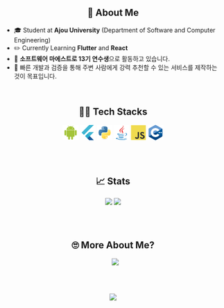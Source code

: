 <div align="center">
  
  <!-- INFO START -->
  <h2> 🤔 About Me </h2>
  <ul align="left">
    <li> 🎓 Student at <b>Ajou University</b> (Department of Software and Computer Engineering) </li>
    <li> ✏️ Currently Learning <b>Flutter</b> and <b>React</b> </li>
    <li> 🤗 <b>소프트웨어 마에스트로 13기 연수생</b>으로 활동하고 있습니다.</li>
    <li> 🎈 빠른 개발과 검증을 통해 주변 사람에게 강력 추천할 수 있는 서비스를 제작하는 것이 목표입니다.</li>
  </ul>
  <!-- INFO FINISH -->
  
  <br>
  
  <!-- LANGUAGES START -->
  <h2> 👨‍💻 Tech Stacks </h2>
  <a href="https://www.android.com/" target="_blank"><img src="https://raw.githubusercontent.com/devicons/devicon/1119b9f84c0290e0f0b38982099a2bd027a48bf1/icons/android/android-original.svg" width="7%"/></a>
  <a href="https://flutter.dev/" target="_blank"><img src="https://raw.githubusercontent.com/devicons/devicon/1119b9f84c0290e0f0b38982099a2bd027a48bf1/icons/flutter/flutter-original.svg" width="7%"/></a>
  <a href="https://www.python.org" target="_blank"><img src="https://raw.githubusercontent.com/devicons/devicon/00f02ef57fb7601fd1ddcc2fe6fe670fef3ae3e4/icons/python/python-original.svg" width="7%"/></a>
  <a href="https://www.oracle.com/java/technologies" target="_blank"><img src="https://raw.githubusercontent.com/devicons/devicon/00f02ef57fb7601fd1ddcc2fe6fe670fef3ae3e4/icons/java/java-original.svg" width="7%"/></a>
  <a href="https://www.javascript.com" target="_blank"><img src="https://raw.githubusercontent.com/devicons/devicon/00f02ef57fb7601fd1ddcc2fe6fe670fef3ae3e4/icons/javascript/javascript-original.svg" width="7%"/></a>
  <a href="https://en.wikipedia.org/wiki/C%2B%2B" target="_blank"><img src="https://raw.githubusercontent.com/devicons/devicon/00f02ef57fb7601fd1ddcc2fe6fe670fef3ae3e4/icons/cplusplus/cplusplus-original.svg" width="7%"/></a>
  <!-- LANGUAGES FINISH -->

  <br><br>
  
  <!-- STATS START -->
  <h2> 📈 Stats </h2>
  <a href="https://github.com/anuraghazra/github-readme-stats"><img src="https://github-readme-stats.vercel.app/api?username=mango-juice&count_private=true&include_all_commits=true"/></a>
  <a href="https://solved.ac/profile/wjsalsrb5"><img src="https://github-readme-solvedac-hyp3rflow.vercel.app/api/?handle=wjsalsrb5"/></a>
  <!-- STATS FINISH -->
  
  <br><br>
  
  <!-- CONTACTS START -->
  <h2> 🙄 More About Me? </h2>
  <a href="https://mango-juice.oopy.io/" target="_blank"><img src="https://img.shields.io/badge/Visit%20Website-000000?style=flat-square" width="30%" style="margin-left:2%"/></a>
  <!-- CONTACTS FINISH -->
  
  <br><br>
  
  <!-- FOOTER START -->
  <a href="https://hits.seeyoufarm.com"><img src="https://hits.seeyoufarm.com/api/count/incr/badge.svg?url=https%3A%2F%2Fgithub.com%2FMango-Juice&count_bg=%23FF9700&title_bg=%23555555&icon=github.svg&icon_color=%23E7E7E7&title=hits&edge_flat=false"/></a>
  <!-- FOOTER FINISH -->
</div>
